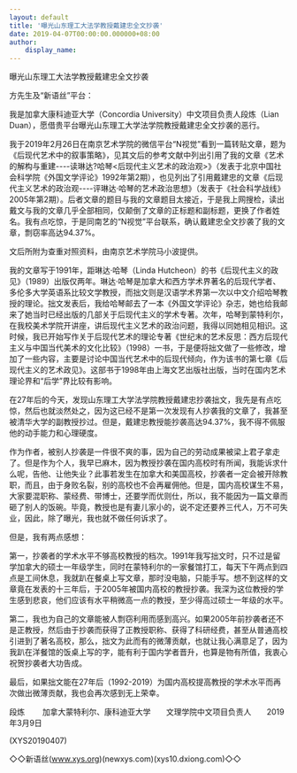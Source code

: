 ```yaml
---
layout: default
title: '曝光山东理工大法学教授戴建忠全文抄袭'
date: 2019-04-07T00:00:00.000000+08:00
author:
    display_name: 
---
```


曝光山东理工大法学教授戴建忠全文抄袭

方先生及“新语丝”平台：

我是加拿大康科迪亚大学（Concordia University）中文项目负责人段炼（Lian Duan），愿借贵平台曝光山东理工大学法学院教授戴建忠全文抄袭的恶行。

我于2019年2月26日在南京艺术学院的微信平台“N视觉”看到一篇转贴文章，题为《后现代艺术中的叙事策略》，见其文后的参考文献中列出引用了我的文章《艺术的解构与重建----读琳达?哈琴<后现代主义艺术的政治观>》（发表于北京中国社会科学院《外国文学评论》1992年第2期），也见列出了引用戴建忠的文章《后现代主义艺术的政治观----评琳达·哈琴的艺术政治思想》（发表于《社会科学战线》2005年第2期）。后者文章的题目与我的文章题目太接近，于是我上网搜检，读出戴文与我的文章几乎全部相同，仅颠倒了文章的正标题和副标题，更换了作者姓名。我有点吃惊，于是同南艺的“N视觉”平台联系，确认戴建忠全文抄袭了我的文章，剽窃率高达94.37%。

文后所附为查重对照资料，由南京艺术学院马小波提供。

我的文章写于1991年，距琳达·哈琴（Linda Hutcheon）的书《后现代主义的政见》（1989）出版仅两年。琳达·哈琴是加拿大和西方学术界著名的后现代学者、多伦多大学英语系比较文学教授，而拙文则是汉语学术界第一次以中文介绍哈琴教授的理论。拙文发表后，我给哈琴邮去了一本《外国文学评论》杂志，她也给我邮来了她当时已经出版的几部关于后现代主义的学术专著。次年，哈琴到蒙特利尔，在我校美术学院开讲座，讲后现代主义艺术的政治问题，我得以同她相见相识。这时候，我已开始写作关于后现代艺术的理论专著《世纪末的艺术反思：西方后现代主义与中国当代美术的文化比较》（1998）一书，于是便将拙文做了一些修改，增加了一些内容，主要是讨论中国当代艺术中的后现代倾向，作为该书的第七章《后现代主义的艺术政见》。这部书于1998年由上海文艺出版社出版，当时在国内艺术理论界和“后学”界比较有影响。

在27年后的今天，发现山东理工大学法学院教授戴建忠抄袭拙文，我先是有点吃惊，然后也就淡然处之，因为这已经不是第一次发现有人抄袭我的文章了，我甚至被清华大学的副教授抄过。但是，戴建忠教授能抄袭高达94.37%，我不得不佩服他的动手能力和心理硬度。

作为作者，被别人抄袭是一件很不爽的事，因为自己的劳动成果被梁上君子拿走了。但是作为个人，我早已麻木，因为教授抄袭在国内高校时有所闻，我能诉求什么呢，告他、让他失业？此事若发生在加拿大和美国高校，抄袭者一定会被开除教职，而且，由于身败名裂，别的高校也不会再雇佣他。但是，国内高校谋生不易，大家要混职称、蒙经费、带博士，还要学而优则仕，所以，我不能因为一篇文章而砸了别人的饭碗。毕竟，教授也是有妻儿家小的，说不定还要养三代人，万不可失业，因此，除了曝光，我也就不做任何诉求了。

但是，我有两点感想：

第一，抄袭者的学术水平不够高校教授的档次。1991年我写拙文时，只不过是留学加拿大的硕士一年级学生，同时在蒙特利尔的一家餐馆打工，每天下午两点到四点是工间休息，我就趴在餐桌上写文章，那时没电脑，只能手写。想不到这样的文章竟在发表的十三年后，于2005年被国内高校的教授抄袭。我深为这位教授的学生感到悲哀，他们应该有水平稍微高一点的教授，至少得高过硕士一年级的水平。

第二，我也为自己的文章能被人剽窃利用而感到高兴。如果2005年前抄袭者还不是正教授，然后由于抄袭而获得了正教授职称、获得了科研经费，甚至从普通高校引进到了著名高校，那么，拙文为此而有的微薄贡献，也就让我心满意足了，因为我趴在洋餐馆的饭桌上写的字，能有利于国内学者晋升，也算是物有所值，我衷心祝贺抄袭者大功告成。

最后，如果拙文能在27年后（1992-2019）为国内高校提高教授的学术水平而再次做出微薄贡献，我也会再次感到无上荣幸。

段炼 　　加拿大蒙特利尔、康科迪亚大学　　文理学院中文项目负责人　　2019年3月9日

(XYS20190407)

◇◇新语丝(www.xys.org)(newxys.com)(xys10.dxiong.com)◇◇

